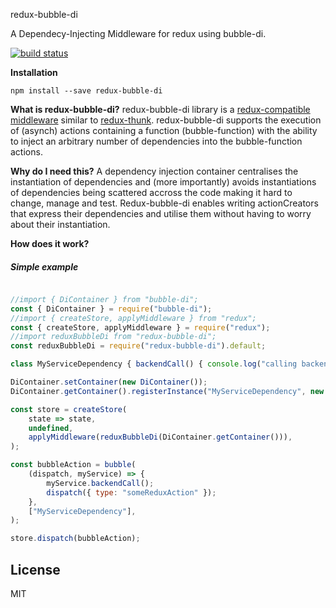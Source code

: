 redux-bubble-di

A Dependecy-Injecting Middleware for redux using bubble-di.

[![build status](https://travis-ci.org/KoBoldSystems/redux-bubble-di.svg?branch=master)](https://travis-ci.org/KoBoldSystems/redux-bubble-di) 

**Installation**

```
npm install --save redux-bubble-di
```

**What is redux-bubble-di?**
redux-bubble-di library is a [redux-compatible middleware](http://redux.js.org/docs/advanced/Middleware.html) similar to [redux-thunk](https://github.com/gaearon/redux-thunk).
redux-bubble-di supports the execution of (asynch) actions containing a function (bubble-function) with the ability to inject an arbitrary number of dependencies into the bubble-function actions.

**Why do I need this?**
A dependency injection container centralises the instantiation of dependencies and (more importantly) avoids instantiations of dependencies being scattered accross the code making it hard to change, manage and test. Redux-bubble-di enables writing actionCreators that express their dependencies and utilise them without having to worry about their instantiation. 

**How does it work?**

##### Simple example
```js

//import { DiContainer } from "bubble-di";
const { DiContainer } = require("bubble-di");
//import { createStore, applyMiddleware } from "redux";
const { createStore, applyMiddleware } = require("redux");
//import reduxBubbleDi from "redux-bubble-di";
const reduxBubbleDi = require("redux-bubble-di").default;

class MyServiceDependency { backendCall() { console.log("calling backend..."); } } // eslint-disable-line

DiContainer.setContainer(new DiContainer());
DiContainer.getContainer().registerInstance("MyServiceDependency", new MyServiceDependency());

const store = createStore(
    state => state,
    undefined,
    applyMiddleware(reduxBubbleDi(DiContainer.getContainer())),
);

const bubbleAction = bubble(
    (dispatch, myService) => {
        myService.backendCall();
        dispatch({ type: "someReduxAction" });
    },
    ["MyServiceDependency"],
);

store.dispatch(bubbleAction);

```
## License

MIT
